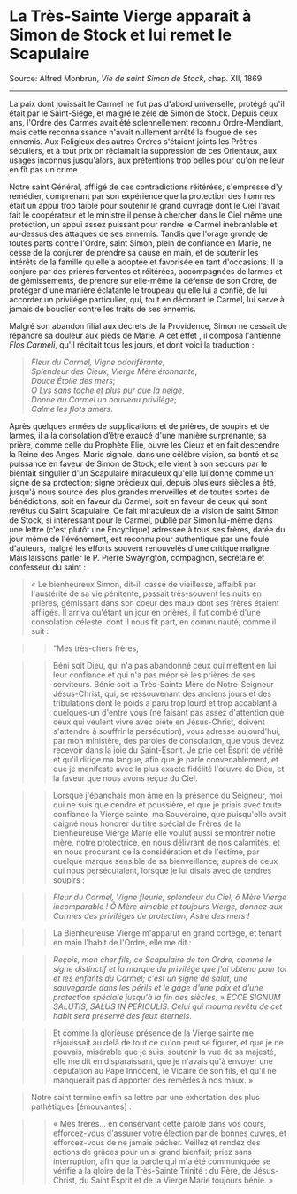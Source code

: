 # La Très-Sainte Vierge apparaît à Simon de Stock et lui remet le Scapulaire

Source: Alfred Monbrun, *Vie de saint Simon de Stock*, chap. XII, 1869

***

La paix dont jouissait le Carmel ne fut pas d'abord universelle, protégé qu'il était par le Saint-Siége, et malgré le zèle de Simon de Stock. Depuis deux ans, l'Ordre des Carmes avait été solennellement reconnu Ordre-Mendiant, mais cette reconnaissance n'avait nullement arrêté la fougue de ses ennemis. Aux Religieux des autres Ordres s'étaient joints les Prêtres séculiers, et à tout prix on réclamait la suppression de ces Orientaux, aux usages inconnus jusqu'alors, aux prétentions trop belles pour qu'on ne leur en fît pas un crime.

Notre saint Général, affligé de ces contradictions réitérées, s'empresse d'y remédier, comprenant par son expérience que la protection des hommes était un appui trop faible pour soutenir le grand ouvrage dont le Ciel l'avait fait le coopérateur et le ministre il pense à chercher dans le Ciel même une protection, un appui assez puissant pour rendre le Carmel inébranlable et au-dessus des attaques de ses ennemis. Tandis que l'orage gronde de toutes parts contre l'Ordre, saint Simon, plein de confiance en Marie, ne cesse de la conjurer de prendre sa cause en main, et de soutenir les intérêts de la famille qu'elle a adoptée et favorisée en tant d'occasions. Il la conjure par des prières ferventes et réitérées, accompagnées de larmes et de gémissements, de prendre sur elle-même la défense de son Ordre, de protéger d'une manière éclatante le troupeau qu'elle lui a confié, de lui accorder un privilége particulier, qui, tout en décorant le Carmel, lui serve à jamais de bouclier contre les traits de ses ennemis.

Malgré son abandon filial aux décrets de la Providence, Simon ne cessait de répandre sa douleur aux pieds de Marie. A cet effet , il composa l'antienne *Flos Carmeli*, qu'il récitait tous les jours, et dont voici la traduction :

> *Fleur du Carmel, Vigne odoriférante*,    
> *Splendeur des Cieux, Vierge Mère étonnante*,   
> *Douce Étoile des mers*;   
> *O Lys sans tache et plus pur que la neige*,   
> *Donne au Carmel un nouveau privilège*;   
> *Calme les flots amers*.   

Après quelques années de supplications et de prières, de soupirs et de larmes, il a la consolation d’être exaucé d'une manière surprenante; sa prière, comme celle du Prophète Elie, ouvre les Cieux et en fait descendre la Reine des Anges. Marie signale, dans une célèbre vision, sa bonté et sa puissance en faveur de Simon de Stock; elle vient à son secours par le bienfait singulier d'un Scapulaire miraculeux qu'elle lui donne comme un signe de sa protection; signe précieux qui, depuis plusieurs siècles a été, jusqu'à nous source des plus grandes merveilles et de toutes sortes de bénédictions, soit en faveur du Carmel, soit en faveur de ceux qui sont revêtus du Saint Scapulaire. Ce fait miraculeux de la vision de saint Simon de Stock, si intéressant pour le Carmel, publié par Simon lui-même dans une lettre (c'est plutôt une Encyclique) adressée à tous ses frères, datée du jour même de l'événement, est reconnu pour authentique par une foule d'auteurs, malgré les efforts souvent renouvelés d'une critique maligne. Mais laissons parler le P. Pierre Swayngton, compagnon, secrétaire et confesseur du saint :

> « Le bienheureux Simon, dit-il, cassé de vieillesse, affaibli par l'austérité de sa vie pénitente, passait très-souvent les nuits en prières, gémissant dans son coeur des maux dont ses frères étaient affligés. Il arriva qu'étant un jour en prières, il fut comblé d'une consolation céleste, dont il nous fit part, en communauté, comme il suit :

>> "Mes très-chers frères,

>> Béni soit Dieu, qui n'a pas abandonné ceux qui mettent en lui leur confiance et qui n'a pas méprisé les prières de ses serviteurs. Bénie soit la Très-Sainte Mère de Notre-Seigneur Jésus-Christ, qui, se ressouvenant des anciens jours et des tribulations dont le poids a paru trop lourd et trop accablant à quelques-un d'entre vous (ne faisant pas assez d'attention que ceux qui veulent vivre avec piété en Jésus-Christ, doivent s'attendre à souffrir la persécution), vous adresse aujourd'hui, par mon ministère, des paroles de consolation, que vous devez recevoir dans la joie du Saint-Esprit. Je prie cet Esprit de vérité et qu'il dirige ma langue, afin que je parle convenablement, et que je manifeste avec la plus exacte fidélité l'œuvre de Dieu, et la faveur que nous avons reçue du Ciel.

>> Lorsque j'épanchais mon âme en la présence du Seigneur, moi qui ne suis que cendre et poussière, et que je priais avec toute confiance la Vierge sainte, ma Souveraine, que puisqu'elle avait daigné nous honorer du titre spécial de Frères de la bienheureuse Vierge Marie elle voulût aussi se montrer notre mère, notre protectrice, en nous délivrant de nos calamités, et en nous procurant de la considération et de l'estime, par quelque marque sensible de sa bienveillance, auprès de ceux qui nous persécutaient, lorsque je lui disais avec de tendres soupirs : 

>> *Fleur du Carmel, Vigne fleurie, splendeur du Ciel, ô Mère Vierge incomparable ! Ô Mère aimable et toujours Vierge, donnez aux Carmes des priviléges de protection, Astre des mers !* 

>> La Bienheureuse Vierge m'apparut en grand cortège, et tenant en main l'habit de l'Ordre, elle me dit : 

>> *Reçois, mon cher fils, ce Scapulaire de ton Ordre, comme le signe distinctif et la marque du privilége que j'ai obtenu pour toi et les enfants du Carmel; c'est un signe de salut, une sauvegarde dans les périls et le gage d'une paix et d'une protection spéciale jusqu'à la fin des siècles. » ECCE SIGNUM SALUTIS, SALUS IN PERICULIS. Celui qui mourra revêtu de cet habit sera préservé des feux éternels*. 

>> Et comme la glorieuse présence de la Vierge sainte me réjouissait au delà de tout ce qu'on peut se figurer, et que je ne pouvais, misérable que je suis, soutenir la vue de sa majesté, elle me dit en disparaissant, que je n'avais qu'à envoyer une députation au Pape Innocent, le Vicaire de son fils, et qu'il ne manquerait pas d'apporter des remèdes à nos maux. »

> Notre saint termine enfin sa lettre par une exhortation des plus pathétiques [émouvantes] : 

>> « Mes frères... en conservant cette parole dans vos cours, efforcez-vous d'assurer votre élection par de bonnes cuvres, et efforcez-vous de ne jamais pécher. Veillez et rendez des actions de grâces pour un si grand bienfait; priez sans interruption, afin que la parole qui m'a été communiquée se vérifie à la gloire de la Très-Sainte Trinité : du Père, de Jésus-Christ, du Saint Esprit et de la Vierge Marie toujours bénie. »


